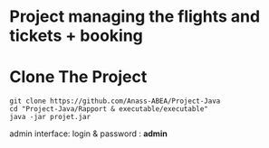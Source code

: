 # Project managing the flights and tickets + booking



# Clone The Project
```
git clone https://github.com/Anass-ABEA/Project-Java
cd "Project-Java/Rapport & executable/executable"
java -jar projet.jar
```

admin interface: 
login & password : **admin**
